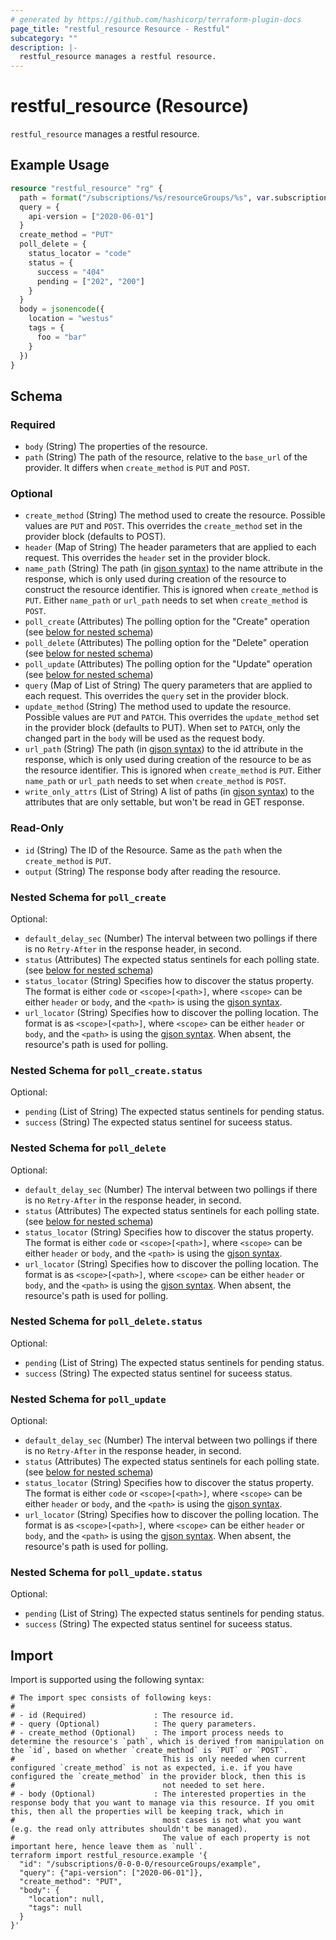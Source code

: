 ```yaml
---
# generated by https://github.com/hashicorp/terraform-plugin-docs
page_title: "restful_resource Resource - Restful"
subcategory: ""
description: |-
  restful_resource manages a restful resource.
---
```


# restful_resource (Resource)

`restful_resource` manages a restful resource.

## Example Usage

```terraform
resource "restful_resource" "rg" {
  path = format("/subscriptions/%s/resourceGroups/%s", var.subscription_id, "example")
  query = {
    api-version = ["2020-06-01"]
  }
  create_method = "PUT"
  poll_delete = {
    status_locator = "code"
    status = {
      success = "404"
      pending = ["202", "200"]
    }
  }
  body = jsonencode({
    location = "westus"
    tags = {
      foo = "bar"
    }
  })
}
```

<!-- schema generated by tfplugindocs -->
## Schema

### Required

- `body` (String) The properties of the resource.
- `path` (String) The path of the resource, relative to the `base_url` of the provider. It differs when `create_method` is `PUT` and `POST`.

### Optional

- `create_method` (String) The method used to create the resource. Possible values are `PUT` and `POST`. This overrides the `create_method` set in the provider block (defaults to POST).
- `header` (Map of String) The header parameters that are applied to each request. This overrides the `header` set in the provider block.
- `name_path` (String) The path (in [gjson syntax](https://github.com/tidwall/gjson/blob/master/SYNTAX.md)) to the name attribute in the response, which is only used during creation of the resource to construct the resource identifier. This is ignored when `create_method` is `PUT`. Either `name_path` or `url_path` needs to set when `create_method` is `POST`.
- `poll_create` (Attributes) The polling option for the "Create" operation (see [below for nested schema](#nestedatt--poll_create))
- `poll_delete` (Attributes) The polling option for the "Delete" operation (see [below for nested schema](#nestedatt--poll_delete))
- `poll_update` (Attributes) The polling option for the "Update" operation (see [below for nested schema](#nestedatt--poll_update))
- `query` (Map of List of String) The query parameters that are applied to each request. This overrides the `query` set in the provider block.
- `update_method` (String) The method used to update the resource. Possible values are `PUT` and `PATCH`. This overrides the `update_method` set in the provider block (defaults to PUT). When set to `PATCH`, only the changed part in the `body` will be used as the request body.
- `url_path` (String) The path (in [gjson syntax](https://github.com/tidwall/gjson/blob/master/SYNTAX.md)) to the id attribute in the response, which is only used during creation of the resource to be as the resource identifier. This is ignored when `create_method` is `PUT`. Either `name_path` or `url_path` needs to set when `create_method` is `POST`.
- `write_only_attrs` (List of String) A list of paths (in [gjson syntax](https://github.com/tidwall/gjson/blob/master/SYNTAX.md)) to the attributes that are only settable, but won't be read in GET response.

### Read-Only

- `id` (String) The ID of the Resource. Same as the `path` when the `create_method` is `PUT`.
- `output` (String) The response body after reading the resource.

<a id="nestedatt--poll_create"></a>
### Nested Schema for `poll_create`

Optional:

- `default_delay_sec` (Number) The interval between two pollings if there is no `Retry-After` in the response header, in second.
- `status` (Attributes) The expected status sentinels for each polling state. (see [below for nested schema](#nestedatt--poll_create--status))
- `status_locator` (String) Specifies how to discover the status property. The format is either `code` or `<scope>[<path>]`, where `<scope>` can be either `header` or `body`, and the `<path>` is using the [gjson syntax](https://github.com/tidwall/gjson/blob/master/SYNTAX.md).
- `url_locator` (String) Specifies how to discover the polling location. The format is as `<scope>[<path>]`, where `<scope>` can be either `header` or `body`, and the `<path>` is using the [gjson syntax](https://github.com/tidwall/gjson/blob/master/SYNTAX.md). When absent, the resource's path is used for polling.

<a id="nestedatt--poll_create--status"></a>
### Nested Schema for `poll_create.status`

Optional:

- `pending` (List of String) The expected status sentinels for pending status.
- `success` (String) The expected status sentinel for suceess status.



<a id="nestedatt--poll_delete"></a>
### Nested Schema for `poll_delete`

Optional:

- `default_delay_sec` (Number) The interval between two pollings if there is no `Retry-After` in the response header, in second.
- `status` (Attributes) The expected status sentinels for each polling state. (see [below for nested schema](#nestedatt--poll_delete--status))
- `status_locator` (String) Specifies how to discover the status property. The format is either `code` or `<scope>[<path>]`, where `<scope>` can be either `header` or `body`, and the `<path>` is using the [gjson syntax](https://github.com/tidwall/gjson/blob/master/SYNTAX.md).
- `url_locator` (String) Specifies how to discover the polling location. The format is as `<scope>[<path>]`, where `<scope>` can be either `header` or `body`, and the `<path>` is using the [gjson syntax](https://github.com/tidwall/gjson/blob/master/SYNTAX.md). When absent, the resource's path is used for polling.

<a id="nestedatt--poll_delete--status"></a>
### Nested Schema for `poll_delete.status`

Optional:

- `pending` (List of String) The expected status sentinels for pending status.
- `success` (String) The expected status sentinel for suceess status.



<a id="nestedatt--poll_update"></a>
### Nested Schema for `poll_update`

Optional:

- `default_delay_sec` (Number) The interval between two pollings if there is no `Retry-After` in the response header, in second.
- `status` (Attributes) The expected status sentinels for each polling state. (see [below for nested schema](#nestedatt--poll_update--status))
- `status_locator` (String) Specifies how to discover the status property. The format is either `code` or `<scope>[<path>]`, where `<scope>` can be either `header` or `body`, and the `<path>` is using the [gjson syntax](https://github.com/tidwall/gjson/blob/master/SYNTAX.md).
- `url_locator` (String) Specifies how to discover the polling location. The format is as `<scope>[<path>]`, where `<scope>` can be either `header` or `body`, and the `<path>` is using the [gjson syntax](https://github.com/tidwall/gjson/blob/master/SYNTAX.md). When absent, the resource's path is used for polling.

<a id="nestedatt--poll_update--status"></a>
### Nested Schema for `poll_update.status`

Optional:

- `pending` (List of String) The expected status sentinels for pending status.
- `success` (String) The expected status sentinel for suceess status.

## Import

Import is supported using the following syntax:

```shell
# The import spec consists of following keys:
#
# - id (Required)               : The resource id.
# - query (Optional)            : The query parameters.
# - create_method (Optional)    : The import process needs to determine the resource's `path`, which is derived from manipulation on the `id`, based on whether `create_method` is `PUT` or `POST`.
#                                 This is only needed when current configured `create_method` is not as expected, i.e. if you have configured the `create_method` in the provider block, then this is
#                                 not needed to set here.
# - body (Optional)             : The interested properties in the response body that you want to manage via this resource. If you omit this, then all the properties will be keeping track, which in 
#                                 most cases is not what you want (e.g. the read only attributes shouldn't be managed).
#                                 The value of each property is not important here, hence leave them as `null`.
terraform import restful_resource.example '{
  "id": "/subscriptions/0-0-0-0/resourceGroups/example",
  "query": {"api-version": ["2020-06-01"]},
  "create_method": "PUT",
  "body": {
    "location": null,
    "tags": null
  }
}'
```
